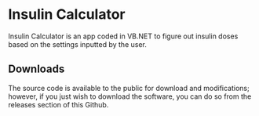 # Insulin Calculator
Insulin Calculator is an app coded in VB.NET to figure out insulin doses based on the settings inputted by the user.

## Downloads
The source code is available to the public for download and modifications; however, if you just wish to download the software, you can do so from the releases section of this Github.
